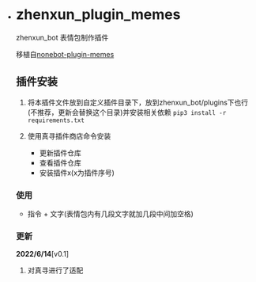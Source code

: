 - # zhenxun_plugin_memes

  zhenxun_bot 表情包制作插件

  移植自[nonebot-plugin-memes](https://github.com/noneplugin/nonebot-plugin-memes)

  ## 插件安装

  1. 将本插件文件放到自定义插件目录下，放到zhenxun_bot/plugins下也行(不推荐，更新会替换这个目录)并安装相关依赖
  `pip3 install -r requirements.txt`
  2. 使用真寻插件商店命令安装

     - 更新插件仓库
     - 查看插件仓库
     - 安装插件x(x为插件序号)
  ### 使用
  
  - 指令 + 文字(表情包内有几段文字就加几段中间加空格)
  
  ### 更新
  
  **2022/6/14**[v0.1]
  
  1. 对真寻进行了适配

